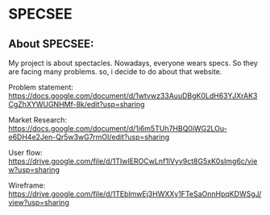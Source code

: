 # SPECSEE

## About SPECSEE: 
My project is about spectacles. Nowadays, everyone wears specs. So they are facing many problems. so, i decide to do about that website.

Problem statement: https://docs.google.com/document/d/1wtvwz33AuuDBgK0LdH63YJXrAK3CgZhXYWUGNHMf-8k/edit?usp=sharing

Market Research: https://docs.google.com/document/d/1i6m5TUh7HBQ0iWG2LOu-e6DH4e2Jen-Qr5w3wG7rmOI/edit?usp=sharing

User flow: https://drive.google.com/file/d/1TIwIEROCwLnf1lVyv9ct8G5xK0sImg6c/view?usp=sharing

Wireframe: https://drive.google.com/file/d/1TEblmwEj3HWXXy1FTeSaOnnHpqKDWSgJ/view?usp=sharing
